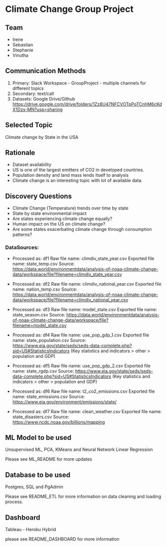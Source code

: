 # Climate Change Group Project


## Team 
- Irene 
- Sebastian
- Stephanie
- Vinutha

## Communication Methods
1. Primary: Slack Workspace - GroupProject - multiple channels for different topics
2. Secondary: text/call
3. Datasets: Google Drive/Github
https://drive.google.com/drive/folders/1Zz8U47NFCVOTpPoTCnhM6cKdX1Dzs-MN?usp=sharing


## Selected Topic
Climate change by State in the USA

## Rationale
- Dataset availability
- US is one of the largest emitters of CO2 in developed countries.
- Population density and land mass lends itself to analysis
- Climate change is an interesting topic with lot of available data.

## Discovery Questions
-	Climate Change (Temperature) trends over time by state
-	State by state environmental impact
-	Are states experiencing climate change equally?
-  Human impact on the US on climate change?
- Are some states exacerbating climate change through consumption patterns?

### DataSources:
- Processed as: df1
Raw file name: climdiv_state_year.csv
Exported file name: state_temp.csv
Source: https://data.world/environmentdata/analysis-of-noaa-climate-change-data/workspace/file?filename=climdiv_state_year.csv

- Processed as: df2
Raw file name: climdiv_national_year.csv
Exported file name: nation_temp.csv
Source: https://data.world/environmentdata/analysis-of-noaa-climate-change-data/workspace/file?filename=climdiv_national_year.csv

- Processed as: df3
Raw file name: model_state.csv
Exported file name: state_season.csv
Source: https://data.world/environmentdata/analysis-of-noaa-climate-change-data/workspace/file?filename=model_state.csv

- Processed as: df4
Raw file name: use_pop_gdp_1.csv
Exported file name: state_population.csv
Source: https://www.eia.gov/state/seds/seds-data-complete.php?sid=US#StatisticsIndicators
(Key statistics and indicators > other > population and GDP)

- Processed as: df5
Raw file name: use_pop_gdp_2.csv
Exported file name: state_rgdp.csv
Source: https://www.eia.gov/state/seds/seds-data-complete.php?sid=US#StatisticsIndicators
(Key statistics and indicators > other > population and GDP)

- Processed as: df6
Raw file name: t2_co2_emissions.csv
Exported file name: state_emissions.csv
Source: https://www.eia.gov/environment/emissions/state/

- Processed as: df7
Raw file name: clean_weather.csv
Exported file name: state_disasters.csv
Source: https://www.ncdc.noaa.gov/billions/mapping

## ML Model to be used
Unsupervised ML, PCA, KMeans and Neural Network Linear Regression

Please see ML_README for more updates


## Database to be used
Postgres, SQL and PgAdmin

Please see README_ETL for more information on data cleaning and loading process.

## Dashboard
Tableau - Heroku Hybrid

please see README_DASHBOARD for more information